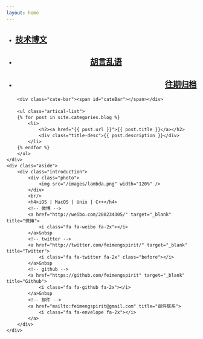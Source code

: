 ```yaml
---
layout: home
---
```


<div class="index-content blog">
    <div class="section">
        <ul class="artical-cate">
            <li class="on"><a href="/"><span><h2>技术博文</h2></span></a></li>
            <li style="text-align:center"><a href="/opinion"><span><h2>胡言乱语</h2></span></a></li>
            <li style="text-align:right"><a href="/project"><span><h2>往期归档</h2></span></a></li>
        </ul>

        <div class="cate-bar"><span id="cateBar"></span></div>

        <ul class="artical-list">
        {% for post in site.categories.blog %}
            <li>
                <h2><a href="{{ post.url }}">{{ post.title }}</a></h2>
                <div class="title-desc">{{ post.description }}</div>
            </li>
        {% endfor %}
        </ul>
    </div>
    <div class="aside">
        <div class="introduction">
            <div class="photo"> 
                <img src="/images/lambda.png" width="120%" />
            </div>
            <br/>
            <h4>iOS | MacOS | Unix | C++</h4>
            <!-- 微博 -->
            <a href="http://weibo.com/208234305/" target="_blank" title="微博">
                <i class="fa fa-weibo fa-2x"></i>
            </a>&nbsp
            <!-- twitter -->
            <a href="http://twitter.com/feimengspirit/" target="_blank" title="Twitter">
                <i class="fa fa-twitter fa-2x" class="before"></i>
            </a>&nbsp
            <!-- github -->
            <a href="https://github.com/feimengspirit" target="_blank" title="Github">
                <i class="fa fa-github fa-2x"></i>
            </a>&nbsp
            <!-- 邮件 -->
            <a href="mailto:feimengspirit@gmail.com" title="邮件联系">
                <i class="fa fa-envelope fa-2x"></i>
            </a>
        </div>
    </div>
</div>
